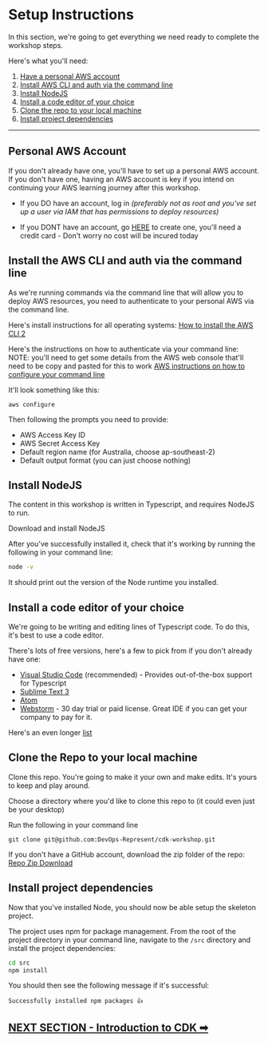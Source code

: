 # Setup Instructions
In this section, we're going to get everything we need ready to complete the workshop steps.

Here's what you'll need:
1. [Have a personal AWS account](#personal-aws-account)
2. [Install AWS CLI and auth via the command line](#install-the-aws-cli-and-auth-via-the-command-line)
3. [Install NodeJS](#install-nodejs)
4. [Install a code editor of your choice](#install-a-code-editor-of-your-choice)
5. [Clone the repo to your local machine](#clone-the-repo-to-your-local-machine)
6. [Install project dependencies](#install-project-dependencies)

***

## Personal AWS Account
If you don't already have one, you'll have to set up a personal AWS account. If you don't have one, having an AWS account is key if you intend on continuing your AWS learning journey after this workshop.

- If you DO have an account, log in *(preferably not as root and you've set up a user via IAM that has permissions to deploy resources)*

- If you DONT have an account, go [HERE](https://aws.amazon.com/) to create one, you'll need a credit card - Don't worry no cost will be incured today

## Install the AWS CLI and auth via the command line
As we're running commands via the command line that will allow you to deploy AWS resources, you need to authenticate to your personal AWS via the command line.

Here's install instructions for all operating systems: [How to install the AWS CLI 2](https://docs.aws.amazon.com/cli/latest/userguide/install-cliv2.html)

Here's the instructions on how to authenticate via your command line:
NOTE: you'll need to get some details from the AWS web console that'll need to be copy and pasted for this to work
[AWS instructions on how to configure your command line](https://docs.aws.amazon.com/cli/latest/userguide/cli-configure-quickstart.html#cli-configure-quickstart-config)

It'll look something like this:
```
aws configure
```
Then following the prompts you need to provide:
- AWS Access Key ID
- AWS Secret Access Key
- Default region name (for Australia, choose ap-southeast-2)
- Default output format (you can just choose nothing)



## Install NodeJS
The content in this workshop is written in Typescript, and requires NodeJS to run.

Download and install NodeJS

After you've successfully installed it, check that it's working by running the following in your command line:

```sh
node -v
```
It should print out the version of the Node runtime you installed.

## Install a code editor of your choice
We're going to be writing and editing lines of Typescript code. To do this, it's best to use a code editor.

There's lots of free versions, here's a few to pick from if you don't already have one:

- [Visual Studio Code](https://code.visualstudio.com/) (recommended) - Provides out-of-the-box support for Typescript
- [Sublime Text 3](https://www.sublimetext.com/3)
- [Atom](https://github.com/atom)
- [Webstorm](https://www.jetbrains.com/webstorm/) - 30 day trial or paid license. Great IDE if you can get your company to pay for it.

Here's an even longer [list](https://hackr.io/blog/web-development-ide)


## Clone the Repo to your local machine
Clone this repo. You're going to make it your own and make edits. It's yours to keep and play around.

Choose a directory where you'd like to clone this repo to (it could even just be your desktop)

Run the following in your command line

`git clone git@github.com:DevOps-Represent/cdk-workshop.git`

If you don't have a GitHub account, download the zip folder of the repo:
[Repo Zip Download](https://github.com/DevOps-Represent/cdk-workshop/archive/refs/heads/main.zip)

## Install project dependencies
Now that you've installed Node, you should now be able setup the skeleton project.

The project uses npm for package management. From the root of the project directory in your command line, navigate to the `/src` directory and install the project dependencies:

```sh
cd src
npm install
```

You should then see the following message if it's successful:
```
Successfully installed npm packages 👍
```
## [NEXT SECTION  - Introduction to CDK ➡](01-introduction-to-cdk.md)
